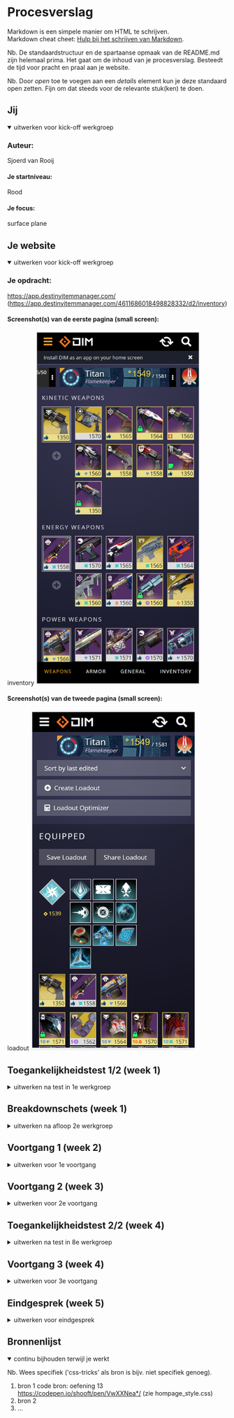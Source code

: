 # Procesverslag
Markdown is een simpele manier om HTML te schrijven.  
Markdown cheat cheet: [Hulp bij het schrijven van Markdown](https://github.com/adam-p/markdown-here/wiki/Markdown-Cheatsheet).

Nb. De standaardstructuur en de spartaanse opmaak van de README.md zijn helemaal prima. Het gaat om de inhoud van je procesverslag. Besteedt de tijd voor pracht en praal aan je website.

Nb. Door *open* toe te voegen aan een *details* element kun je deze standaard open zetten. Fijn om dat steeds voor de relevante stuk(ken) te doen.





## Jij

<details open>
  <summary>uitwerken voor kick-off werkgroep</summary>

  ### Auteur:
  Sjoerd van Rooij

  #### Je startniveau:
  Rood
  #### Je focus:
  surface plane
 
</details>





## Je website

<details open>
  <summary>uitwerken voor kick-off werkgroep</summary>

  ### Je opdracht:
  https://app.destinyitemmanager.com/
  (https://app.destinyitemmanager.com/4611686018498828332/d2/inventory)

  #### Screenshot(s) van de eerste pagina (small screen): 
  inventory
  <img src="readme-images/homeDIM.PNG" width="375px" alt="omschrijving van de pagina">

  #### Screenshot(s) van de tweede pagina (small screen):
  loadout 
  <img src="readme-images/loadoutDIM.PNG" width="375px" alt="omschrijving van de pagina">
 
</details>



## Toegankelijkheidstest 1/2 (week 1)

<details>
  <summary>uitwerken na test in 1e werkgroep</summary>

  ### Bevindingen
  Lijst met je bevindingen die in de test naar voren kwamen:
  
  Niet of slecht bedienbaar met toetsebord.
  Werkt slecht met screenreader.

  De webpagina werkt redelijk als je kleuren blind bent alleen de blauwe en paarse angrams zien er het zelfde uit.
  
  Het contrast op de pagina is groot texst is vaak wel klijn.

  #### Screenreader
  Hier korte omschrijving (met indien nodig afbeeldingen)
  De screenreader kan het meerdendeel van de pagina niet lezen, de pagina bestaat uit div elementen die geen waarden hebben voor de screen reader en die niet met tab kunnen worden geselecteerd.

  Hier een omschrijving van hoe het opgelost kan worden (met indien nodig afbeeldingen)

  Sematiese html schrijven afbeeldingen met beschrijvingen gebruiken in de plaats van div elementen sectoins en articels kunnen hier ook bij helpen. 

  #### Muis en Toetsenbord 
  Hier korte omschrijving (met indien nodig afbeeldingen)
  Werkt niet goed somige elementen laten wel zien dat ze geselecteerd zijn maar het meerden deel niet.

  Hier een omschrijving van hoe het opgelost kan worden (met indien nodig afbeeldingen)
  states toevoegen zo dat de usser kan zien wat hij/zij geselcteerd heeft

  #### Motoriek (shocks, elastiekjes)
  Hier korte omschrijving (met indien nodig afbeeldingen)
  Deze werkte helemaal niet met een standaart laptop toetsebord.

  Hier een omschrijving van hoe het opgelost kan worden (met indien nodig afbeeldingen)
  Een meganies toetsebord gebruiken met een stijve veer zou hier helpen.

  #### Visueel (brillen, contrast, kleurenblind, dark/light). 
  Hier korte omschrijving (met indien nodig afbeeldingen)
  Hier haden we wijnig tot geen problemen er zijn een aantal elementen de engrams die een verandering in kleur nodig hebben maar voor de rest niet zo veel wel wordt de texst heel klijn.
  Hier een omschrijving van hoe het opgelost kan worden (met indien nodig afbeeldingen)
  texst vergroten naar min 0.8em en standaart 1em engrams kleur aan passen.
</details>



## Breakdownschets (week 1)

<details>
  <summary>uitwerken na afloop 2e werkgroep</summary>

  ### de hele pagina: 
  <img src="readme-images/groot_scherm.PNG" width="375px" alt="breakdown van de hele pagina">

  ### de hele pagina mobiel: 
  <img src="readme-images/mobile_scherm.PNG" width="375px" alt="breakdown van een dynamisch deel">

  ### navigatie groot scherm: 
  <img src="readme-images/navigatie_groot.PNG" width="375px" alt="breakdown van nog een dynamisch deel">

  ### navigatie mobiel:
  <img src="readme-images/navigatie_mobiel.PNG" width="375px" alt="breakdown van nog een dynamisch deel">

</details>





## Voortgang 1 (week 2)

<details>
  <summary>uitwerken voor 1e voortgang</summary>

  ### Stand van zaken
  vragen stelen ging moeizaam ik moet me zelf aanwennen om eerder en vaaker iets te vragen.


  ### Agenda voor meeting
  samen met je groepje opstellen

  | student 1      | student 2          | student 3    | student 4        |
  | ---kopt mijn html| ---wat moet ik veranderen       | ---          | ---              |
  | dit bespreken  | en dit             | en ik dit    | en dan ik dat    |
  | en dat ook nog | dit als er tijd is | nog een punt | dit wil ik zeker |
  | ...            | ...                | ...          | ...              |


  ### Verslag van meeting
  hier na afloop snel de uitkomsten van de meeting vastleggen

  - punt 1 Probeer grid meer te gebruiken.
  - punt 2 schrijf meteen nete code.

</details>





## Voortgang 2 (week 3)

<details>
  <summary>uitwerken voor 2e voortgang</summary>

  ### Stand van zaken
  hier dit ging goed & dit was lastig (neem ook screenshots op van delen van je website en code)
  
  Ben deze week ziek geweest en weet niet zeker of dat ik nog op schema lig.
  Heb veel met grid gewerkt en heb nu het gevoel dat ik het aardig in de vingers heb.


  ### Agenda voor meeting
  samen met je groepje opstellen

     
  |Animatie|Positoinering|Media queries |alt labels|
  
  


  ### Verslag van meeting
  hier na afloop snel de uitkomsten van de meeting vastleggen

  - veranderen structuur naar colommen alles buiten de header moet in 4 colommen worden gezet als de pagina klijner wordt gaat hij over naar een carosel(media querie).
  nav moet geen nav zijn maar een ul.
  section in de header mag een nav zijn.
- ...

</details>





## Toegankelijkheidstest 2/2 (week 4)

<details>
  <summary>uitwerken na test in 8e werkgroep</summary>

  ### Bevindingen
  Lijst met je bevindingen die in de test naar voren kwamen (geef ook aan wat er verbeterd is):
  mijn menu moet in de html meteen na de knop waar mee je hem opent anders is het heel raar als je er door heen tabt

  #### Screenreader
  Toevoegen van headings aan alle secties anders is het onmogelijk om met een screen reader op een logiese manier te navigeren.
  
  Hier een omschrijving van hoe het opgelost kan worden (met indien nodig afbeeldingen)


  #### Muis en Toetsenbord 
als je het menu opent via het toetsebord en je wil naar de menu items tabben ga je eerst alle andere buttons en links af voor dat je bij de menu items komt.

oplosing:
mijn menu moet in de html meteen na de knop waar mee je hem opent anders is het heel raar als je er door heen tabt


  #### Motoriek (shocks, elastiekjes)
  We haden geen probleem met het navigeren van de web pagina met elastiekjes. 
  Ik heb er voor gekozen om de afbeeldingen waar je op moet kunnen druken/kliken groter te maken
  spcaifiek op mobiel formaat dit geeft de gebruiker meer ruimten om mis te kliken en tog te krijgen.

  Met shocks word het heel lastig zeker op de toetseborden van onze laptops. 
  Een ding dat zou kunnen helpen is een mechanies toetsebord met aanslag op de trugkomst indepaats van aan komst,
  dit in kombinatie met een stijve toets weerstand zou het makelijker maken om de pagina te bedienen.

  Ik weet zelf niet goed hoe behalven door items grooter te maken het makelijker kan maken
  voor iemand die hier last van heeft. Ik zal zeker zelf nog litratuur hier over opzoeken en hier een vraag overstelen tijdens het volgende voortgangs gesprek.
  
  #### Visueel (brillen, contrast, kleurenblind, dark/light). 
  over het algemeen ging dit goed:
  maar bij slecht ziend heid zijn somige teksten klijn of moelijk leesbaar.

  kleurenblindheid:
  dit ging goed het enige punt dat ik zou verbeteren is:
<img src="readme-images/goud.PNG" width="2em" alt="goud_item">
de border valt hier weg ik zou hier een donkere border gebruiken zo dat het duidelijk is dat hij geselecteerd is.
de oplosing zou een clas='goud' voor gebruiken de goude afbeeldingen komen over meerdere pagina's voor op random pleken
</details>





## Voortgang 3 (week 4)

<details>
  <summary>uitwerken voor 3e voortgang</summary>

  ### Stand van zaken
  Het is gelukt om de web pagina resonsive te maken, mobiel heeft nu een carosel
<img src="readme-images/mobiel_sijl.PNG" width="375px" alt="mobiel_sijling">
ik moet mijn tweede pagina nog afmaken de html is grotendeels klaar(er ontbreken een nog een paar afbeeldingen).
daar naast wil ik nog een dark mode toevoegen. Ikk heb verder gewerkt aan de html en css van de tweede pagina nu moet ik nog:
-controleren of dat ik alle secties een heading heb gegeven.
-een dark mode maken
-de re-load animatie maken
-css en html valideren
-Opmerkingen van Sane verwerken
-brone lijst aanvullen
-eindgesprek voorbereiden
-document op github zetten

  ### Agenda voor meeting
  samen met je groepje opstellen

  | student 1      | student 2          | student 3    | student 4        |
  | ---            | ---                | ---          | ---              |
  | dit bespreken: mag ik tab index gebruiken om een afbeelding interactief te maken? | en dit             | en ik dit    | en dan ik dat    |
  | en dat ook nog: ik heb een laad link waar ik de styling van rond wil laten draaien op het moment dat je er op klikt ik heb de code penetjes van week 3 bekeeken maar kom er zelf niet uit | dit als er tijd is: is mijn html nog steeds vies? ik wil graag schone html leren schrijven :) | nog een punt | dit wil ik zeker |
  | ...            | ...                | ...          | ...              |


  ### Verslag van meeting
  hier na afloop snel de uitkomsten van de meeting vastleggen

  - punt de inventory afbeeldingen in een button zetten met een section er omheen werk een foldout menu uit en maak notitie van welke je hebt uit gewerkt. 
  - punt zorg er voor dat al je sections een h hebben
  - nog een punt maak de animatie af voor de laad knop triger load page
  - ...

</details>





## Eindgesprek (week 5)

<details>
  <summary>uitwerken voor eindgesprek</summary>

  ### Je uitkomst - karakteristiek screenshots:
  <img src="readme-images/groot_scherm_home.PNG" width="375px" alt="uitomst opdracht 1">
  <img src="readme-image/medium_scherm_home.PNG" width="375px" alt="uitomst opdracht 1">
  <img src="readme-images/klijn_scherm_home.PNG" width="375px" alt="uitomst opdracht 1">

  <img src="readme-images/groot_scherm_loadouts.PNG" width="375px" alt="uitomst opdracht 1">
  <img src="readme-images/medium_scherm_loadouts.PNG" width="375px" alt="uitomst opdracht 1">
  <img src="readme-images/klijn_scherm_loadouts.PNG" width="375px" alt="uitomst opdracht 1">

  ### Dit ging goed/Heb ik geleerd: 
  Korte omschrijving met plaatjes
  Het gebruiken van media qweries en grid en flex box ging goed ik heb het gevoel dat ik hier veel voort gang in heb gemaakt.
  Zo heb ik in de onderstaande foto's media qweries flexbox en grid gebruikt om op bepaalde schermgrootes het beeld te laten verspringen 
  om zo gebruik te maken van de ruimte van het beeld en altijd de inforamtie leesbaar te houden.

  <img src="readme-images/voorbeeld1_responsive.PNG" width="375px" alt="top">
  <img src="readme-images/voorbeeld2_responsive.PNG" width="375px" alt="top">


  ### Dit was lastig/Is niet gelukt:
  Korte omschrijving met plaatjes
  Ik wouw de onderstaande afbeelding animeren zo dat die zo dra de pagina gelaaden was zou gaan rond draaien dit is me niet gelukt en ik wil 
  in de toekomst meer oefenen met css animties en jss.
  <img src="readme-images/voorbeeld4.PNG" width="2em" alt="bummer">

</details>





## Bronnenlijst

<details open>
  <summary>continu bijhouden terwijl je werkt</summary>

  Nb. Wees specifiek ('css-tricks' als bron is bijv. niet specifiek genoeg).

  1. bron 1 code bron: oefening 13 https://codepen.io/shooft/pen/VwXXNea*/ (zie hompage_style.css)
  2. bron 2
  3. ...

</details>